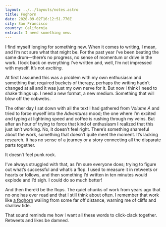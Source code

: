 ```yaml
---
layout: ../../layouts/notes.astro
title: Foghorn
date: 2020-09-02T16:12:51.770Z
city: San Francisco
country: California
extract: I need something new.
---
```


I find myself longing for something new. When it comes to writing, I mean, and I’m not sure what that might be. For the past year I’ve been beating the same drum—there’s no progress, no sense of momentum or drive in the work. I look back on everything I’ve written and, well, I’m not impressed with myself. It’s not _exciting_.

At first I assumed this was a problem with my own enthusiasm and something that required buckets of therapy, perhaps the writing hadn’t changed at all and it was just my own nerve for it. But now I think I need to shake things up. I need a new format, a new medium. Something that will blow off the cobwebs.

The other day I sat down with all the text I had gathered from _Volume A_ and tried to force myself into the _Adventures_ mood; the one where I’m excited and typing at lightning speed and coffee is rushing through my veins. But after an hour of trying to force that kind of enthusiasm I realized that this just isn’t working. No, it doesn’t feel right. There’s something shameful about the work, something that doesn’t quite meet the moment. It’s lacking research. It has no sense of a journey or a story connecting all the disparate parts together.

It doesn’t feel punk rock.

I’ve always struggled with that, as I’m sure everyone does; trying to figure out what’s successful and what’s a flop. I used to measure it in retweets or hearts or follows, and then something I’d written in ten minutes would explode and I’d sigh. I could do so much better!

And then there’d be the flops. The quiet chunks of work from years ago that no one has ever read and that I still think about often. I remember that work like [a foghorn](https://youtu.be/iHCmzvzCmhI) wailing from some far off distance, warning me of cliffs and shallow tide.

That sound reminds me how I want all these words to click-clack together. Retweets and likes be damned.
